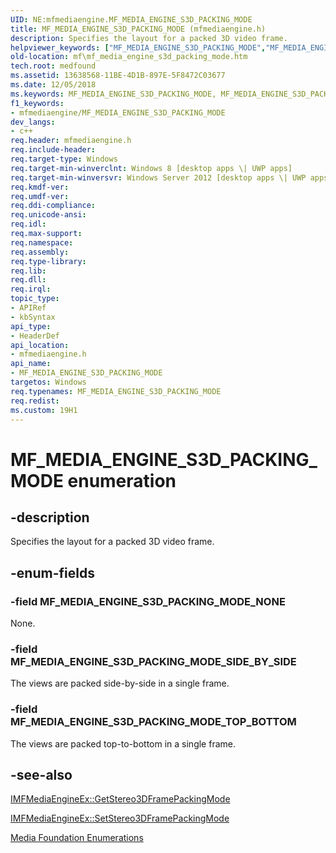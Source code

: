 ```yaml
---
UID: NE:mfmediaengine.MF_MEDIA_ENGINE_S3D_PACKING_MODE
title: MF_MEDIA_ENGINE_S3D_PACKING_MODE (mfmediaengine.h)
description: Specifies the layout for a packed 3D video frame.
helpviewer_keywords: ["MF_MEDIA_ENGINE_S3D_PACKING_MODE","MF_MEDIA_ENGINE_S3D_PACKING_MODE enumeration [Media Foundation]","MF_MEDIA_ENGINE_S3D_PACKING_MODE_NONE","MF_MEDIA_ENGINE_S3D_PACKING_MODE_SIDE_BY_SIDE","MF_MEDIA_ENGINE_S3D_PACKING_MODE_TOP_BOTTOM","mf.mf_media_engine_s3d_packing_mode","mfmediaengine/MF_MEDIA_ENGINE_S3D_PACKING_MODE","mfmediaengine/MF_MEDIA_ENGINE_S3D_PACKING_MODE_NONE","mfmediaengine/MF_MEDIA_ENGINE_S3D_PACKING_MODE_SIDE_BY_SIDE","mfmediaengine/MF_MEDIA_ENGINE_S3D_PACKING_MODE_TOP_BOTTOM"]
old-location: mf\mf_media_engine_s3d_packing_mode.htm
tech.root: medfound
ms.assetid: 13638568-11BE-4D1B-897E-5F8472C03677
ms.date: 12/05/2018
ms.keywords: MF_MEDIA_ENGINE_S3D_PACKING_MODE, MF_MEDIA_ENGINE_S3D_PACKING_MODE enumeration [Media Foundation], MF_MEDIA_ENGINE_S3D_PACKING_MODE_NONE, MF_MEDIA_ENGINE_S3D_PACKING_MODE_SIDE_BY_SIDE, MF_MEDIA_ENGINE_S3D_PACKING_MODE_TOP_BOTTOM, mf.mf_media_engine_s3d_packing_mode, mfmediaengine/MF_MEDIA_ENGINE_S3D_PACKING_MODE, mfmediaengine/MF_MEDIA_ENGINE_S3D_PACKING_MODE_NONE, mfmediaengine/MF_MEDIA_ENGINE_S3D_PACKING_MODE_SIDE_BY_SIDE, mfmediaengine/MF_MEDIA_ENGINE_S3D_PACKING_MODE_TOP_BOTTOM
f1_keywords:
- mfmediaengine/MF_MEDIA_ENGINE_S3D_PACKING_MODE
dev_langs:
- c++
req.header: mfmediaengine.h
req.include-header: 
req.target-type: Windows
req.target-min-winverclnt: Windows 8 [desktop apps \| UWP apps]
req.target-min-winversvr: Windows Server 2012 [desktop apps \| UWP apps]
req.kmdf-ver: 
req.umdf-ver: 
req.ddi-compliance: 
req.unicode-ansi: 
req.idl: 
req.max-support: 
req.namespace: 
req.assembly: 
req.type-library: 
req.lib: 
req.dll: 
req.irql: 
topic_type:
- APIRef
- kbSyntax
api_type:
- HeaderDef
api_location:
- mfmediaengine.h
api_name:
- MF_MEDIA_ENGINE_S3D_PACKING_MODE
targetos: Windows
req.typenames: MF_MEDIA_ENGINE_S3D_PACKING_MODE
req.redist: 
ms.custom: 19H1
---
```


# MF_MEDIA_ENGINE_S3D_PACKING_MODE enumeration


## -description


Specifies the layout for a packed 3D video frame.


## -enum-fields




### -field MF_MEDIA_ENGINE_S3D_PACKING_MODE_NONE

None.


### -field MF_MEDIA_ENGINE_S3D_PACKING_MODE_SIDE_BY_SIDE

The views are packed side-by-side in a single frame.


### -field MF_MEDIA_ENGINE_S3D_PACKING_MODE_TOP_BOTTOM

The views are packed top-to-bottom in a single frame.


## -see-also




<a href="https://docs.microsoft.com/windows/desktop/api/mfmediaengine/nf-mfmediaengine-imfmediaengineex-getstereo3dframepackingmode">IMFMediaEngineEx::GetStereo3DFramePackingMode</a>



<a href="https://docs.microsoft.com/windows/desktop/api/mfmediaengine/nf-mfmediaengine-imfmediaengineex-setstereo3dframepackingmode">IMFMediaEngineEx::SetStereo3DFramePackingMode</a>



<a href="https://docs.microsoft.com/windows/desktop/medfound/media-foundation-enumerations">Media Foundation Enumerations</a>
 

 

